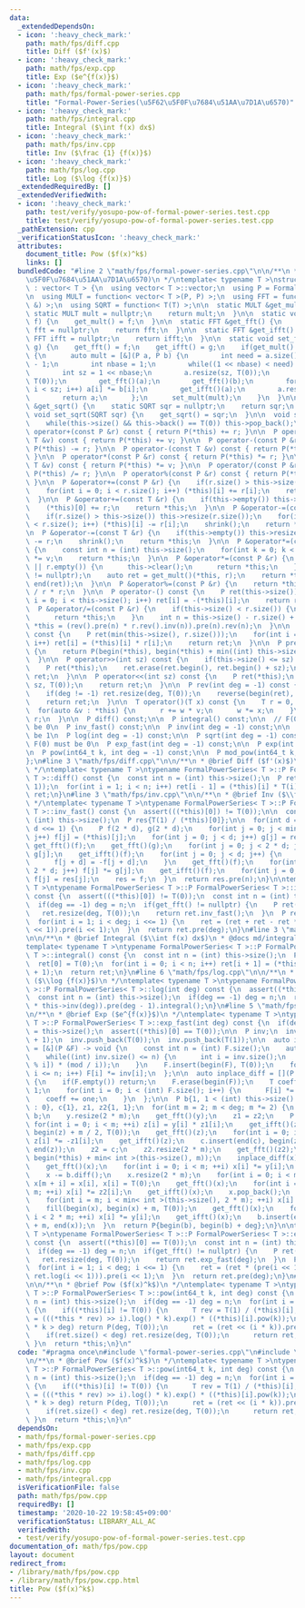```yaml
---
data:
  _extendedDependsOn:
  - icon: ':heavy_check_mark:'
    path: math/fps/diff.cpp
    title: Diff ($f'(x)$)
  - icon: ':heavy_check_mark:'
    path: math/fps/exp.cpp
    title: Exp ($e^{f(x)}$)
  - icon: ':heavy_check_mark:'
    path: math/fps/formal-power-series.cpp
    title: "Formal-Power-Series(\u5F62\u5F0F\u7684\u51AA\u7D1A\u6570)"
  - icon: ':heavy_check_mark:'
    path: math/fps/integral.cpp
    title: Integral ($\int f(x) dx$)
  - icon: ':heavy_check_mark:'
    path: math/fps/inv.cpp
    title: Inv ($\frac {1} {f(x)}$)
  - icon: ':heavy_check_mark:'
    path: math/fps/log.cpp
    title: Log ($\log {f(x)}$)
  _extendedRequiredBy: []
  _extendedVerifiedWith:
  - icon: ':heavy_check_mark:'
    path: test/verify/yosupo-pow-of-formal-power-series.test.cpp
    title: test/verify/yosupo-pow-of-formal-power-series.test.cpp
  _pathExtension: cpp
  _verificationStatusIcon: ':heavy_check_mark:'
  attributes:
    document_title: Pow ($f(x)^k$)
    links: []
  bundledCode: "#line 2 \"math/fps/formal-power-series.cpp\"\n\n/**\n * @brief Formal-Power-Series(\u5F62\
    \u5F0F\u7684\u51AA\u7D1A\u6570)\n */\ntemplate< typename T >\nstruct FormalPowerSeries\
    \ : vector< T > {\n  using vector< T >::vector;\n  using P = FormalPowerSeries;\n\
    \n  using MULT = function< vector< T >(P, P) >;\n  using FFT = function< void(P\
    \ &) >;\n  using SQRT = function< T(T) >;\n\n  static MULT &get_mult() {\n   \
    \ static MULT mult = nullptr;\n    return mult;\n  }\n\n  static void set_mult(MULT\
    \ f) {\n    get_mult() = f;\n  }\n\n  static FFT &get_fft() {\n    static FFT\
    \ fft = nullptr;\n    return fft;\n  }\n\n  static FFT &get_ifft() {\n    static\
    \ FFT ifft = nullptr;\n    return ifft;\n  }\n\n  static void set_fft(FFT f, FFT\
    \ g) {\n    get_fft() = f;\n    get_ifft() = g;\n    if(get_mult() == nullptr)\
    \ {\n      auto mult = [&](P a, P b) {\n        int need = a.size() + b.size()\
    \ - 1;\n        int nbase = 1;\n        while((1 << nbase) < need) nbase++;\n\
    \        int sz = 1 << nbase;\n        a.resize(sz, T(0));\n        b.resize(sz,\
    \ T(0));\n        get_fft()(a);\n        get_fft()(b);\n        for(int i = 0;\
    \ i < sz; i++) a[i] *= b[i];\n        get_ifft()(a);\n        a.resize(need);\n\
    \        return a;\n      };\n      set_mult(mult);\n    }\n  }\n\n  static SQRT\
    \ &get_sqrt() {\n    static SQRT sqr = nullptr;\n    return sqr;\n  }\n\n  static\
    \ void set_sqrt(SQRT sqr) {\n    get_sqrt() = sqr;\n  }\n\n  void shrink() {\n\
    \    while(this->size() && this->back() == T(0)) this->pop_back();\n  }\n\n  P\
    \ operator+(const P &r) const { return P(*this) += r; }\n\n  P operator+(const\
    \ T &v) const { return P(*this) += v; }\n\n  P operator-(const P &r) const { return\
    \ P(*this) -= r; }\n\n  P operator-(const T &v) const { return P(*this) -= v;\
    \ }\n\n  P operator*(const P &r) const { return P(*this) *= r; }\n\n  P operator*(const\
    \ T &v) const { return P(*this) *= v; }\n\n  P operator/(const P &r) const { return\
    \ P(*this) /= r; }\n\n  P operator%(const P &r) const { return P(*this) %= r;\
    \ }\n\n  P &operator+=(const P &r) {\n    if(r.size() > this->size()) this->resize(r.size());\n\
    \    for(int i = 0; i < r.size(); i++) (*this)[i] += r[i];\n    return *this;\n\
    \  }\n\n  P &operator+=(const T &r) {\n    if(this->empty()) this->resize(1);\n\
    \    (*this)[0] += r;\n    return *this;\n  }\n\n  P &operator-=(const P &r) {\n\
    \    if(r.size() > this->size()) this->resize(r.size());\n    for(int i = 0; i\
    \ < r.size(); i++) (*this)[i] -= r[i];\n    shrink();\n    return *this;\n  }\n\
    \n  P &operator-=(const T &r) {\n    if(this->empty()) this->resize(1);\n    (*this)[0]\
    \ -= r;\n    shrink();\n    return *this;\n  }\n\n  P &operator*=(const T &v)\
    \ {\n    const int n = (int) this->size();\n    for(int k = 0; k < n; k++) (*this)[k]\
    \ *= v;\n    return *this;\n  }\n\n  P &operator*=(const P &r) {\n    if(this->empty()\
    \ || r.empty()) {\n      this->clear();\n      return *this;\n    }\n    assert(get_mult()\
    \ != nullptr);\n    auto ret = get_mult()(*this, r);\n    return *this = P(begin(ret),\
    \ end(ret));\n  }\n\n  P &operator%=(const P &r) {\n    return *this -= *this\
    \ / r * r;\n  }\n\n  P operator-() const {\n    P ret(this->size());\n    for(int\
    \ i = 0; i < this->size(); i++) ret[i] = -(*this)[i];\n    return ret;\n  }\n\n\
    \  P &operator/=(const P &r) {\n    if(this->size() < r.size()) {\n      this->clear();\n\
    \      return *this;\n    }\n    int n = this->size() - r.size() + 1;\n    return\
    \ *this = (rev().pre(n) * r.rev().inv(n)).pre(n).rev(n);\n  }\n\n  P dot(P r)\
    \ const {\n    P ret(min(this->size(), r.size()));\n    for(int i = 0; i < ret.size();\
    \ i++) ret[i] = (*this)[i] * r[i];\n    return ret;\n  }\n\n  P pre(int sz) const\
    \ {\n    return P(begin(*this), begin(*this) + min((int) this->size(), sz));\n\
    \  }\n\n  P operator>>(int sz) const {\n    if(this->size() <= sz) return {};\n\
    \    P ret(*this);\n    ret.erase(ret.begin(), ret.begin() + sz);\n    return\
    \ ret;\n  }\n\n  P operator<<(int sz) const {\n    P ret(*this);\n    ret.insert(ret.begin(),\
    \ sz, T(0));\n    return ret;\n  }\n\n  P rev(int deg = -1) const {\n    P ret(*this);\n\
    \    if(deg != -1) ret.resize(deg, T(0));\n    reverse(begin(ret), end(ret));\n\
    \    return ret;\n  }\n\n  T operator()(T x) const {\n    T r = 0, w = 1;\n  \
    \  for(auto &v : *this) {\n      r += w * v;\n      w *= x;\n    }\n    return\
    \ r;\n  }\n\n  P diff() const;\n\n  P integral() const;\n\n  // F(0) must not\
    \ be 0\n  P inv_fast() const;\n\n  P inv(int deg = -1) const;\n\n  // F(0) must\
    \ be 1\n  P log(int deg = -1) const;\n\n  P sqrt(int deg = -1) const;\n\n  //\
    \ F(0) must be 0\n  P exp_fast(int deg = -1) const;\n\n  P exp(int deg = -1) const;\n\
    \n  P pow(int64_t k, int deg = -1) const;\n\n  P mod_pow(int64_t k, P g) const;\n\
    };\n#line 3 \"math/fps/diff.cpp\"\n\n/**\n * @brief Diff ($f'(x)$)\n * @docs docs/diff.md\n\
    \ */\ntemplate< typename T >\ntypename FormalPowerSeries< T >::P FormalPowerSeries<\
    \ T >::diff() const {\n  const int n = (int) this->size();\n  P ret(max(0, n -\
    \ 1));\n  for(int i = 1; i < n; i++) ret[i - 1] = (*this)[i] * T(i);\n  return\
    \ ret;\n}\n#line 3 \"math/fps/inv.cpp\"\n\n/**\n * @brief Inv ($\\frac {1} {f(x)}$)\n\
    \ */\ntemplate< typename T >\ntypename FormalPowerSeries< T >::P FormalPowerSeries<\
    \ T >::inv_fast() const {\n  assert(((*this)[0]) != T(0));\n\n  const int n =\
    \ (int) this->size();\n  P res{T(1) / (*this)[0]};\n\n  for(int d = 1; d < n;\
    \ d <<= 1) {\n    P f(2 * d), g(2 * d);\n    for(int j = 0; j < min(n, 2 * d);\
    \ j++) f[j] = (*this)[j];\n    for(int j = 0; j < d; j++) g[j] = res[j];\n   \
    \ get_fft()(f);\n    get_fft()(g);\n    for(int j = 0; j < 2 * d; j++) f[j] *=\
    \ g[j];\n    get_ifft()(f);\n    for(int j = 0; j < d; j++) {\n      f[j] = 0;\n\
    \      f[j + d] = -f[j + d];\n    }\n    get_fft()(f);\n    for(int j = 0; j <\
    \ 2 * d; j++) f[j] *= g[j];\n    get_ifft()(f);\n    for(int j = 0; j < d; j++)\
    \ f[j] = res[j];\n    res = f;\n  }\n  return res.pre(n);\n}\n\ntemplate< typename\
    \ T >\ntypename FormalPowerSeries< T >::P FormalPowerSeries< T >::inv(int deg)\
    \ const {\n  assert(((*this)[0]) != T(0));\n  const int n = (int) this->size();\n\
    \  if(deg == -1) deg = n;\n  if(get_fft() != nullptr) {\n    P ret(*this);\n \
    \   ret.resize(deg, T(0));\n    return ret.inv_fast();\n  }\n  P ret({T(1) / (*this)[0]});\n\
    \  for(int i = 1; i < deg; i <<= 1) {\n    ret = (ret + ret - ret * ret * pre(i\
    \ << 1)).pre(i << 1);\n  }\n  return ret.pre(deg);\n}\n#line 3 \"math/fps/integral.cpp\"\
    \n\n/**\n * @brief Integral ($\\int f(x) dx$)\n * @docs md/integral.md\n */\n\
    template< typename T >\ntypename FormalPowerSeries< T >::P FormalPowerSeries<\
    \ T >::integral() const {\n  const int n = (int) this->size();\n  P ret(n + 1);\n\
    \  ret[0] = T(0);\n  for(int i = 0; i < n; i++) ret[i + 1] = (*this)[i] / T(i\
    \ + 1);\n  return ret;\n}\n#line 6 \"math/fps/log.cpp\"\n\n/**\n * @brief Log\
    \ ($\\log {f(x)}$)\n */\ntemplate< typename T >\ntypename FormalPowerSeries< T\
    \ >::P FormalPowerSeries< T >::log(int deg) const {\n  assert((*this)[0] == 1);\n\
    \  const int n = (int) this->size();\n  if(deg == -1) deg = n;\n  return (this->diff()\
    \ * this->inv(deg)).pre(deg - 1).integral();\n}\n#line 5 \"math/fps/exp.cpp\"\n\
    \n/**\n * @brief Exp ($e^{f(x)}$)\n */\ntemplate< typename T >\ntypename FormalPowerSeries<\
    \ T >::P FormalPowerSeries< T >::exp_fast(int deg) const {\n  if(deg == -1) deg\
    \ = this->size();\n  assert((*this)[0] == T(0));\n\n  P inv;\n  inv.reserve(deg\
    \ + 1);\n  inv.push_back(T(0));\n  inv.push_back(T(1));\n\n  auto inplace_integral\
    \ = [&](P &F) -> void {\n    const int n = (int) F.size();\n    auto mod = T::get_mod();\n\
    \    while((int) inv.size() <= n) {\n      int i = inv.size();\n      inv.push_back((-inv[mod\
    \ % i]) * (mod / i));\n    }\n    F.insert(begin(F), T(0));\n    for(int i = 1;\
    \ i <= n; i++) F[i] *= inv[i];\n  };\n\n  auto inplace_diff = [](P &F) -> void\
    \ {\n    if(F.empty()) return;\n    F.erase(begin(F));\n    T coeff = 1, one =\
    \ 1;\n    for(int i = 0; i < (int) F.size(); i++) {\n      F[i] *= coeff;\n  \
    \    coeff += one;\n    }\n  };\n\n  P b{1, 1 < (int) this->size() ? (*this)[1]\
    \ : 0}, c{1}, z1, z2{1, 1};\n  for(int m = 2; m < deg; m *= 2) {\n    auto y =\
    \ b;\n    y.resize(2 * m);\n    get_fft()(y);\n    z1 = z2;\n    P z(m);\n   \
    \ for(int i = 0; i < m; ++i) z[i] = y[i] * z1[i];\n    get_ifft()(z);\n    fill(begin(z),\
    \ begin(z) + m / 2, T(0));\n    get_fft()(z);\n    for(int i = 0; i < m; ++i)\
    \ z[i] *= -z1[i];\n    get_ifft()(z);\n    c.insert(end(c), begin(z) + m / 2,\
    \ end(z));\n    z2 = c;\n    z2.resize(2 * m);\n    get_fft()(z2);\n    P x(begin(*this),\
    \ begin(*this) + min< int >(this->size(), m));\n    inplace_diff(x);\n    x.push_back(T(0));\n\
    \    get_fft()(x);\n    for(int i = 0; i < m; ++i) x[i] *= y[i];\n    get_ifft()(x);\n\
    \    x -= b.diff();\n    x.resize(2 * m);\n    for(int i = 0; i < m - 1; ++i)\
    \ x[m + i] = x[i], x[i] = T(0);\n    get_fft()(x);\n    for(int i = 0; i < 2 *\
    \ m; ++i) x[i] *= z2[i];\n    get_ifft()(x);\n    x.pop_back();\n    inplace_integral(x);\n\
    \    for(int i = m; i < min< int >(this->size(), 2 * m); ++i) x[i] += (*this)[i];\n\
    \    fill(begin(x), begin(x) + m, T(0));\n    get_fft()(x);\n    for(int i = 0;\
    \ i < 2 * m; ++i) x[i] *= y[i];\n    get_ifft()(x);\n    b.insert(end(b), begin(x)\
    \ + m, end(x));\n  }\n  return P{begin(b), begin(b) + deg};\n}\n\ntemplate< typename\
    \ T >\ntypename FormalPowerSeries< T >::P FormalPowerSeries< T >::exp(int deg)\
    \ const {\n  assert((*this)[0] == T(0));\n  const int n = (int) this->size();\n\
    \  if(deg == -1) deg = n;\n  if(get_fft() != nullptr) {\n    P ret(*this);\n \
    \   ret.resize(deg, T(0));\n    return ret.exp_fast(deg);\n  }\n  P ret({T(1)});\n\
    \  for(int i = 1; i < deg; i <<= 1) {\n    ret = (ret * (pre(i << 1) + T(1) -\
    \ ret.log(i << 1))).pre(i << 1);\n  }\n  return ret.pre(deg);\n}\n#line 4 \"math/fps/pow.cpp\"\
    \n\n/**\n * @brief Pow ($f(x)^k$)\n */\ntemplate< typename T >\ntypename FormalPowerSeries<\
    \ T >::P FormalPowerSeries< T >::pow(int64_t k, int deg) const {\n  const int\
    \ n = (int) this->size();\n  if(deg == -1) deg = n;\n  for(int i = 0; i < n; i++)\
    \ {\n    if((*this)[i] != T(0)) {\n      T rev = T(1) / (*this)[i];\n      P ret\
    \ = (((*this * rev) >> i).log() * k).exp() * ((*this)[i].pow(k));\n      if(i\
    \ * k > deg) return P(deg, T(0));\n      ret = (ret << (i * k)).pre(deg);\n  \
    \    if(ret.size() < deg) ret.resize(deg, T(0));\n      return ret;\n    }\n \
    \ }\n  return *this;\n}\n"
  code: "#pragma once\n#include \"formal-power-series.cpp\"\n#include \"exp.cpp\"\n\
    \n/**\n * @brief Pow ($f(x)^k$)\n */\ntemplate< typename T >\ntypename FormalPowerSeries<\
    \ T >::P FormalPowerSeries< T >::pow(int64_t k, int deg) const {\n  const int\
    \ n = (int) this->size();\n  if(deg == -1) deg = n;\n  for(int i = 0; i < n; i++)\
    \ {\n    if((*this)[i] != T(0)) {\n      T rev = T(1) / (*this)[i];\n      P ret\
    \ = (((*this * rev) >> i).log() * k).exp() * ((*this)[i].pow(k));\n      if(i\
    \ * k > deg) return P(deg, T(0));\n      ret = (ret << (i * k)).pre(deg);\n  \
    \    if(ret.size() < deg) ret.resize(deg, T(0));\n      return ret;\n    }\n \
    \ }\n  return *this;\n}\n"
  dependsOn:
  - math/fps/formal-power-series.cpp
  - math/fps/exp.cpp
  - math/fps/diff.cpp
  - math/fps/log.cpp
  - math/fps/inv.cpp
  - math/fps/integral.cpp
  isVerificationFile: false
  path: math/fps/pow.cpp
  requiredBy: []
  timestamp: '2020-10-22 19:58:45+09:00'
  verificationStatus: LIBRARY_ALL_AC
  verifiedWith:
  - test/verify/yosupo-pow-of-formal-power-series.test.cpp
documentation_of: math/fps/pow.cpp
layout: document
redirect_from:
- /library/math/fps/pow.cpp
- /library/math/fps/pow.cpp.html
title: Pow ($f(x)^k$)
---
```

